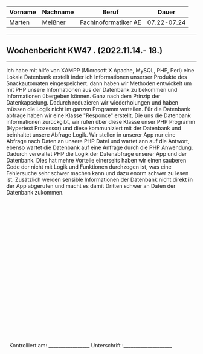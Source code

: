 #

| Vorname | Nachname | Beruf | Dauer |
|---|---|---|---|
|Marten| Meißner|FachInoformatiker AE|07.22-07.24|
---

## Wochenbericht KW47 .  (2022.11.14.- 18.)

---

Ich habe mit hilfe von XAMPP (Microsoft X Apache, MySQL, PHP, Perl) eine Lokale Datenbank erstellt inder ich Informationen unserser Produkte des Snackautomaten eingespeichert.
dann haben wir Methoden entwickelt um mit PHP unsere Informationen aus der Datenbank zu bekommen und Informationen übergeben können.
Ganz nach dem Prinzip der Datenkapselung.
Dadurch reduzieren wir wiederholungen und haben müssen die Logik nicht im ganzen Programm verteilen.
Für die Datenbank abfrage haben wir eine Klasse "Responce" erstellt, Die uns die Datenbank informationen zurückgibt, wir rufen über diese Klasse  unser PHP Programm (Hypertext Prozessor) und diese kommuniziert mit der Datenbank und beinhaltet unsere Abfrage Logik.
Wir stellen in unserer App nur eine Abfrage nach Daten an unsere PHP Datei und wartet ann auf die Antwort, ebenso wartet die Datenbank auf eine Anfrage durch die PHP Anwendung.
Dadurch verwaltet PHP die Logik der Datenabfrage unserer App und der Datenbank.
Dies hat mehre Vorteile einerseits haben wir einen sauberen Code der nicht mit Logik und Funktionen durchzogen ist, was eine Fehlersuche sehr schwer machen kann und dazu enorm schwer zu lesen ist.
Zusätzlich werden sensible Informationen der Datenbank nicht direkt in der App abgerufen und macht es damit Dritten schwer an Daten der Datenbank zukommen.

&nbsp;
\
\
\
\
\
\
\
\
\
\
\
\
\
\
\
\
\
\
\
\
\
\
&nbsp;
Kontrolliert am: _________________ Unterschrift  :____________________

